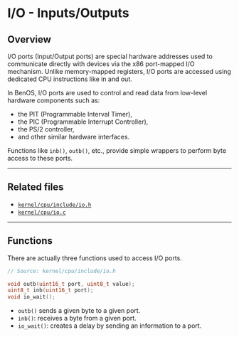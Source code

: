 # I/O - Inputs/Outputs

## Overview
I/O ports (Input/Output ports) are special hardware addresses used to communicate directly with devices via the x86 port-mapped I/O mechanism. Unlike memory-mapped registers, I/O ports are accessed using dedicated CPU instructions like in and out.

In BenOS, I/O ports are used to control and read data from low-level hardware components such as:

- the PIT (Programmable Interval Timer),
- the PIC (Programmable Interrupt Controller),
- the PS/2 controller,
- and other similar hardware interfaces.

Functions like `inb()`, `outb()`, etc., provide simple wrappers to perform byte access to these ports.

---

## Related files
- [`kernel/cpu/include/io.h`](https://github.com/thebenos/benos/blob/main/kernel/cpu/include/io.h)
- [`kernel/cpu/io.c`](https://github.com/thebenos/benos/blob/main/kernel/cpu/io.c)

---

## Functions
There are actually three functions used to access I/O ports.

```c
// Source: kernel/cpu/include/io.h

void outb(uint16_t port, uint8_t value);
uint8_t inb(uint16_t port);
void io_wait();
```

- `outb()` sends a given byte to a given port.
- `inb()`: receives a byte from a given port.
- `io_wait()`: creates a delay by sending an information to a port.